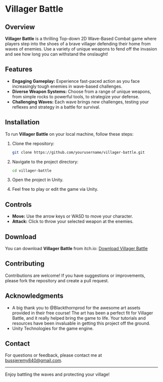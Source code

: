 # Villager Battle

## Overview

**Villager Battle** is a thrilling Top-down 2D Wave-Based Combat game where players step into the shoes of a brave villager defending their home from waves of enemies. Use a variety of unique weapons to fend off the invasion and see how long you can withstand the onslaught!

## Features

- **Engaging Gameplay:** Experience fast-paced action as you face increasingly tough enemies in wave-based challenges.
- **Diverse Weapon Systems:** Choose from a range of unique weapons, from simple rocks to powerful tools, to strategize your defense.
- **Challenging Waves:** Each wave brings new challenges, testing your reflexes and strategy in a battle for survival.

## Installation

To run **Villager Battle** on your local machine, follow these steps:

1. Clone the repository:
   ```bash
   git clone https://github.com/yourusername/villager-battle.git
   ```
   
2. Navigate to the project directory:
   ```bash
   cd villager-battle
   ```

3. Open the project in Unity.

4. Feel free to play or edit the game via Unity.

## Controls

- **Move:** Use the arrow keys or WASD to move your character.
- **Attack:** Click to throw your selected weapon at the enemies.

## Download

You can download **Villager Battle** from itch.io: [Download Villager Battle](https://jeremy840.itch.io/villager-battle)

## Contributing

Contributions are welcome! If you have suggestions or improvements, please fork the repository and create a pull request.

## Acknowledgments

- A big thank you to @Blackthornprod for the awesome art assets provided in their free course! The art has been a perfect fit for Villager Battle, and it really helped bring the game to life. Your tutorials and resources have been invaluable in getting this project off the ground.
- Unity Technologies for the game engine.

## Contact

For questions or feedback, please contact me at bussjeremy840@gmail.com.

---

Enjoy battling the waves and protecting your village!
